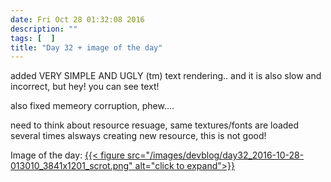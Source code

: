 ```yaml
---
date: Fri Oct 28 01:32:08 2016
description: ""
tags: [  ]
title: "Day 32 + image of the day"
---
```

added VERY SIMPLE AND UGLY (tm) text rendering.. and it is also slow and incorrect, but hey! you can see text!

also fixed memeory corruption, phew....

need to think about resource resuage, same textures/fonts are loaded several times alsways creating new resource, this is not good!

Image of the day: [{{< figure src="/images/devblog/day32_2016-10-28-013010_3841x1201_scrot.png" alt="click to expand">}}](/images/devblog/day32_2016-10-28-013010_3841x1201_scrot.png)
